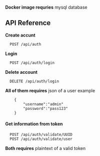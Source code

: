 **Docker image requries** mysql database
## API Reference
**Create accunt**
```http
  POST /api/auth
```
**Login**
```http
  POST /api/auth/login
```
**Delete account**
```http
  DELETE /api/auth/login
```  
**All of them requires** json of a user
example

        {
            "username":"admin"
            "password":"pass123"
        }
#### Get information from token 
```http
  POST /api/auth/validate/UUID
  POST /api/auth/validate/user
```
**Both requires** plaintext of a valid token


